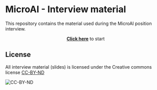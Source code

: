 # MicroAI - Interview material

This repository contains the material used during the MicroAI position interview.

<p align="center">
    <strong><a href="https://iot-lab.github.io/microai-interview/slides/interview">Click here</a></strong> to start
</p>

## License

All interview material (slides) is licensed under the Creative commons license
[CC-BY-ND](https://creativecommons.org/licenses/by-nd/4.0/)

![CC-BY-ND](https://mirrors.creativecommons.org/presskit/buttons/80x15/png/by-nd.png)
